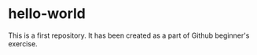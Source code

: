# hello-world
This is a first repository. It has been created as a part of Github beginner's exercise.
